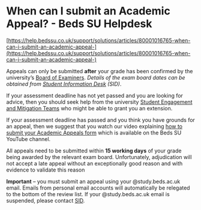 # When can I submit an Academic Appeal? - Beds SU Helpdesk

[https://help.bedssu.co.uk/support/solutions/articles/80001016765-when-can-i-submit-an-academic-appeal-](https://help.bedssu.co.uk/support/solutions/articles/80001016765-when-can-i-submit-an-academic-appeal-)

Appeals can only be submitted **after** your grade has been confirmed by the university’s [Board of Examiners](https://www.beds.ac.uk/about-us/our-governance/quality/external-examining/). *Details of the exam board dates can be obtained from [Student Information Desk](https://www.beds.ac.uk/sid/) (SID)*.

If your assessment deadline has not yet passed and you are looking for advice, then you should seek help from the university [Student Engagement and Mitigation Teams](https://www.beds.ac.uk/student-support/mitigation/) who might be able to grant you an extension.

If your assessment deadline has passed and you think you have grounds for an appeal, then we suggest that you watch our video explaining [how to submit your Academic Appeals form](https://www.youtube.com/watch?v=IBJv-THShAE) which is available on the Beds SU YouTube channel.

All appeals need to be submitted within **15 working days** of your grade being awarded by the relevant exam board. Unfortunately, adjudication will not accept a late appeal without an exceptionally good reason and with evidence to validate this reason

**Important** – you must submit an appeal using your @study.beds.ac.uk email. Emails from personal email accounts will automatically be relegated to the bottom of the review list. If your @study.beds.ac.uk email is suspended, please contact [SID](https://www.beds.ac.uk/sid/).